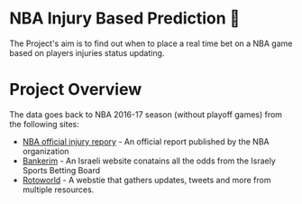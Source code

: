 # NBA Injury Based Prediction 🏀
The Project's aim is to find out when to place a real time bet on a NBA game based on players injuries status updating.

# Project Overview
 
The data goes back to NBA 2016-17 season (without playoff games) from the following sites:
- [NBA official injury repory](https://official.nba.com/nba-injury-report-2019-20-season/) - An official report published by the NBA organization
- [Bankerim](https://www.bankerim.co.il/%D7%9E%D7%A9%D7%97%D7%A7%D7%99%D7%9D/%D7%9E%D7%A9%D7%97%D7%A7%D7%99-%D7%95%D7%95%D7%99%D7%A0%D7%A8-%D7%9C%D7%99%D7%99%D7%9F.html) - An Israeli website conatains all the odds from the Israely Sports Betting Board
- [Rotoworld](https://www.rotoworld.com/basketball/nba/player-news/injuries) - A webstie that gathers updates, tweets and more from multiple resources.





